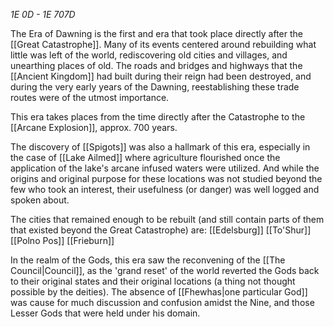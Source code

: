 *1E 0D - 1E 707D*

The Era of Dawning is the first and era that took place directly after the [[Great Catastrophe]]. Many of its events centered around rebuilding what little was left of the world, rediscovering old cities and villages, and unearthing places of old. The roads and bridges and highways that the [[Ancient Kingdom]] had built during their reign had been destroyed, and during the very early years of the Dawning, reestablishing these trade routes were of the utmost importance. 

This era takes places from the time directly after the Catastrophe to the [[Arcane Explosion]], approx. 700 years.

The discovery of [[Spigots]] was also a hallmark of this era, especially in the case of [[Lake Ailmed]] where agriculture flourished once the application of the lake's arcane infused waters were utilized. And while the origins and original purpose for these locations was not studied beyond the few who took an interest, their usefulness (or danger) was well logged and spoken about. 

The cities that remained enough to be rebuilt (and still contain parts of them that existed beyond the Great Catastrophe) are: 
	[[Edelsburg]]
	[[To'Shur]]
	[[Polno Pos]]
	[[Frieburn]]

In the realm of the Gods, this era saw the reconvening of the [[The Council|Council]], as the 'grand reset' of the world reverted the Gods back to their original states and their original locations (a thing not thought possible by the deities). The absence of [[Fhewhas|one particular God]] was cause for much discussion and confusion amidst the Nine, and those Lesser Gods that were held under his domain.